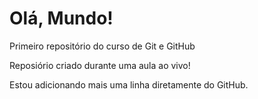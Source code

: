 # Olá, Mundo!
 Primeiro repositório do curso de Git e GitHub

 Reposiório criado durante uma aula ao vivo!
 
 Estou adicionando mais uma linha diretamente do GitHub.

